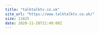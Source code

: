 ```yaml
---
title: "talktalktv.co.uk"
site_url: "https://www.talktalktv.co.uk/"
size: 11825
date: 2020-11-28T21:49:09Z
---
```


